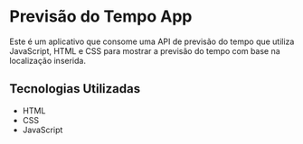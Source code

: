 # Previsão do Tempo App

Este é um aplicativo que consome uma API de previsão do tempo que utiliza JavaScript, HTML e CSS para mostrar a previsão do tempo com base na localização inserida.

## Tecnologias Utilizadas

- HTML
- CSS
- JavaScript

